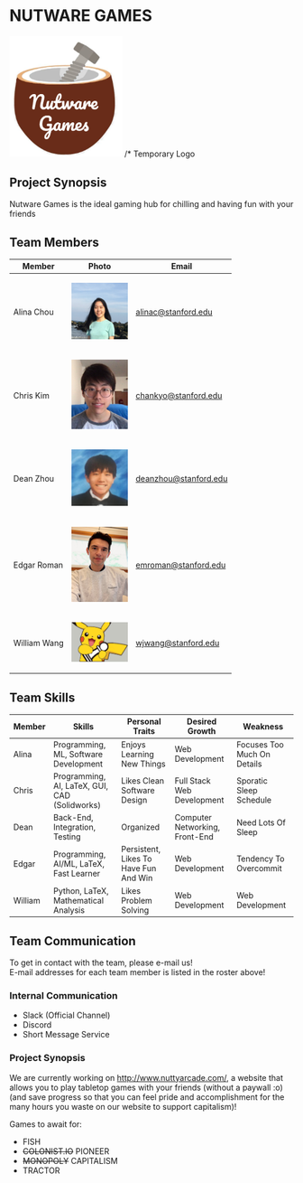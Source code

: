 # NUTWARE GAMES
<img src="./assets/images/logo_temp.PNG" width="200">
/* Temporary Logo

## Project Synopsis
Nutware Games is the ideal gaming hub for chilling and having fun with your friends

## Team Members

| Member        | Photo                                                                                         | Email                 |
| ------------- | --------------------------------------------------------------------------------------------- | --------------------- |
| Alina Chou    | <p align="center"> <img src="./assets/images/profile_pictures/Alina.jpeg" width="100"> </p>   | alinac@stanford.edu   |
| Chris Kim     | <p align="center"> <img src="./assets/images/profile_pictures/chankyo.png" width="100"> </p>  | chankyo@stanford.edu  |
| Dean Zhou     | <p align="center"> <img src="./assets/images/profile_pictures/me_irl.jpg" width="100"> </p>   | deanzhou@stanford.edu |
| Edgar Roman   | <p align="center"> <img src="./assets/images/profile_pictures/edgar.jpg" width="100"> </p>    | emroman@stanford.edu  |
| William Wang  | <p align="center"> <img src="./assets/images/pikachess.jpg" width="100"> </p>                 | wjwang@stanford.edu   |

## Team Skills
| Member  | Skills                                        | Personal Traits                        | Desired Growth                 | Weakness                    | 
| ------- | --------------------------------------------- | -------------------------------------- | ------------------------------ | --------------------------- |
| Alina   | Programming, ML, Software Development         | Enjoys Learning New Things             | Web Development                | Focuses Too Much On Details |
| Chris   | Programming, AI, LaTeX, GUI, CAD (Solidworks) | Likes Clean Software Design            | Full Stack Web Development     | Sporatic Sleep Schedule     |
| Dean    | Back-End, Integration, Testing                | Organized                              | Computer Networking, Front-End | Need Lots Of Sleep          |
| Edgar   | Programming, AI/ML, LaTeX, Fast Learner       | Persistent, Likes To Have Fun And Win  | Web Development                | Tendency To Overcommit      | 
| William | Python, LaTeX, Mathematical Analysis          | Likes Problem Solving                  | Web Development                | Web Development             |

## Team Communication
To get in contact with the team, please e-mail us! <br>
E-mail addresses for each team member is listed in the roster above!

### Internal Communication
- Slack (Official Channel)
- Discord
- Short Message Service


### Project Synopsis
We are currently working on http://www.nuttyarcade.com/, a website that allows you to play tabletop games with your friends (without a paywall :o) 
(and save progress so that you can feel pride and accomplishment for the many hours you waste on our website to support capitalism)!

Games to await for:
- FISH
- <del>COLONIST.IO</del>  PIONEER
- <del>MONOPOLY</del>  CAPITALISM
- TRACTOR
